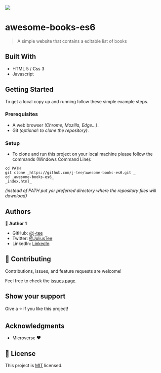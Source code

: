 ![](https://img.shields.io/badge/Microverse-blueviolet)

# awesome-books-es6

> A simple website that contains a editable list of books


## Built With

- HTML 5 / Css 3
- Javascript


## Getting Started

To get a local copy up and running follow these simple example steps.

### Prerequisites

  - A web browser _(Chrome, Mozilla, Edge...)_.
  - Git _(optional: to clone the repository)_.

### Setup

  - To clone and run this project on your local machine please follow the commands (Windows Command Line):
  ```
  cd PATH 
  git clone _https://github.com/j-tee/awesome-books-es6.git _
  cd _awesome-books-es6_
  _index.html_ 
  ```
  _(instead of PATH put yor preferred directory where the repository files will download)_


## Authors

👤 **Author 1**

- GitHub: [@j-tee](https://github.com/j-tee)
- Twitter: [@JuliusTee](https://twitter.com/JuliusTee)
- LinkedIn: [LinkedIn](www.linkedin.com/in/julius-tetteh-0121ab7b)


## 🤝 Contributing

Contributions, issues, and feature requests are welcome!

Feel free to check the [issues page](../../issues/).

## Show your support

Give a ⭐️ if you like this project!

## Acknowledgments

- Microverse :heart:

## 📝 License

This project is [MIT](./LICENSE) licensed.
